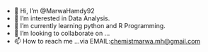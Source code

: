 - 👋 Hi, I’m @MarwaHamdy92
- 👀 I’m interested in Data Analysis. 
- 🌱 I’m currently learning python and R Programming.
- 💞️ I’m looking to collaborate on ...
- 📫 How to reach me ...via EMAIL:chemistmarwa.mh@gmail.com

<!---
MarwaHamdy92/MarwaHamdy92 is a ✨ special ✨ repository because its `README.md` (this file) appears on your GitHub profile.
You can click the Preview link to take a look at your changes.
--->
